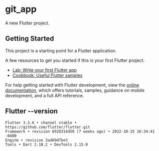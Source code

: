 # git_app

A new Flutter project.

## Getting Started

This project is a starting point for a Flutter application.

A few resources to get you started if this is your first Flutter project:

- [Lab: Write your first Flutter app](https://docs.flutter.dev/get-started/codelab)
- [Cookbook: Useful Flutter samples](https://docs.flutter.dev/cookbook)

For help getting started with Flutter development, view the
[online documentation](https://docs.flutter.dev/), which offers tutorials,
samples, guidance on mobile development, and a full API reference.

## Flutter --version

```
Flutter 3.3.6 • channel stable • https://github.com/flutter/flutter.git  
Framework • revision 6928314d50 (7 weeks ago) • 2022-10-25 16:34:41 -0400
Engine • revision 3ad69d7be3
Tools • Dart 2.18.2 • DevTools 2.15.0
```
